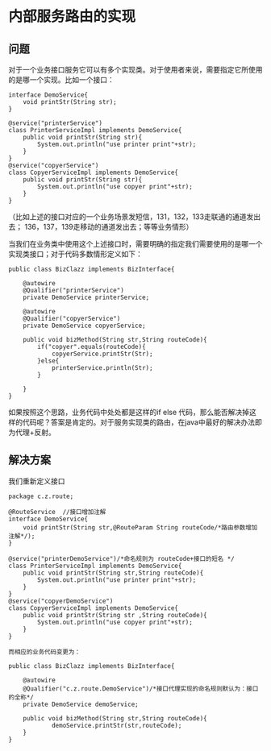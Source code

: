 # 内部服务路由的实现


##  问题
对于一个业务接口服务它可以有多个实现类。对于使用者来说，需要指定它所使用的是哪一个实现。比如一个接口：
	
	interface DemoService{
		void printStr(String str);
	}
	
	@service("printerService")
	class PrinterServiceImpl implements DemoService{
		public void printStr(String str){
			System.out.println("use printer print"+str);
		}
	}
	@service("copyerService")
	class CopyerServiceImpl implements DemoService{
		public void printStr(String str){
			System.out.println("use copyer print"+str);
		}
	}
	
（比如上述的接口对应的一个业务场景发短信，131，132，133走联通的通道发出去； 136，137，139走移动的通道发出去；等等业务情形）

当我们在业务类中使用这个上述接口时，需要明确的指定我们需要使用的是哪一个实现类接口；对于代码多数情形定义如下：

	public class BizClazz implements BizInterface{
	
		@autowire
		@Qualifier("printerService")
		private DemoService printerService;
		
		@autowire
		@Qualifier("copyerService")
		private DemoService copyerService;
		
		public void bizMethod(String str,String routeCode){
			if("copyer".equals(routeCode){
				copyerService.printStr(Str);
			}else{
				printerService.println(Str);
			}
		
		}
	}
	

如果按照这个思路，业务代码中处处都是这样的if else 代码，那么能否解决掉这样的代码呢？答案是肯定的。对于服务实现类的路由，在java中最好的解决办法即为代理+反射。

## 解决方案
我们重新定义接口

	package c.z.route;
	
	@RouteService  //接口增加注解
	interface DemoService{
		void printStr(String str,@RouteParam String routeCode/*路由参数增加注解*/);
	}
	
	@service("printerDemoService")/*命名规则为 routeCode+接口的短名 */
	class PrinterServiceImpl implements DemoService{
		public void printStr(String str,String routeCode){
			System.out.println("use printer print"+str);
		}
	}
	@service("copyerDemoService")
	class CopyerServiceImpl implements DemoService{
		public void printStr(String str ,String routeCode){
			System.out.println("use copyer print"+str);
		}
	}
	
	而相应的业务代码变更为：
	
	public class BizClazz implements BizInterface{
	
		@autowire
		@Qualifier("c.z.route.DemoService")/*接口代理实现的命名规则默认为：接口的全称*/  
		private DemoService demoService;
		
		public void bizMethod(String str,String routeCode){
				demoService.printStr(str,routeCode);		
		}
	}